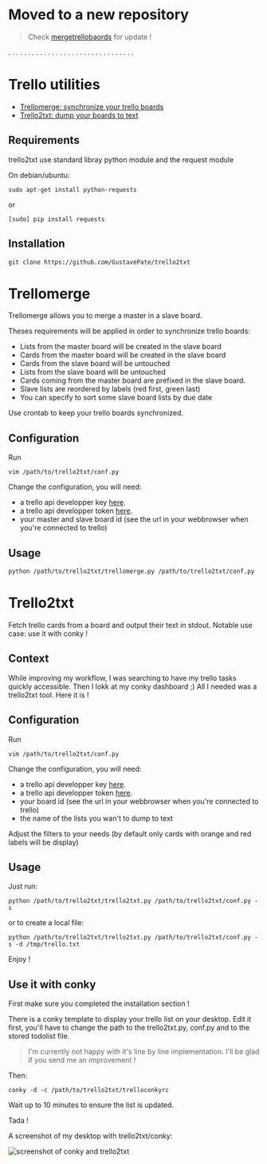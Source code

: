 
Moved to a new repository
==============================

> Check [mergetrellobaords](https://github.com/GustavePate/mergetrelloboards) for update !

.
.
.
.
.
.
.
.
.
.
.
.
.
.
.
.
.
.
.
.
.
.
.
.
.
.
.
.
.
.
.
.




Trello utilities
==================

* [Trellomerge: synchronize your trello boards](#trellomerge)
* [Trello2txt: dump your boards to text](#trello2txt)


## Requirements

trello2txt use standard libray python module and the request module

On debian/ubuntu:

    sudo apt-get install python-requests

or

    [sudo] pip install requests

## Installation

    git clone https://github.com/GustavePate/trello2txt


Trellomerge
===========

Trellomerge allows you to merge a master in a slave board.

Theses requirements will be applied in order to synchronize trello boards:

* Lists from the master board will be created in the slave board
* Cards from the master board will be created in the slave board
* Cards from the slave board will be untouched
* Lists from the slave board will be untouched
* Cards coming from the master board are prefixed in the slave board.
* Slave lists are reordered by labels (red first, green last)
* You can specify to sort some slave board lists by due date

Use crontab to keep your trello boards synchronized.

## Configuration

Run

    vim /path/to/trello2txt/conf.py

Change the configuration, you will need:
- a trello api developper key [here](https://trello.com/docs/).
- a trello api developper token [here](https://trello.com/docs/).
- your master and slave board id (see the url in your webbrowser when you're connected to trello)

## Usage

    python /path/to/trello2txt/trellomerge.py /path/to/trello2txt/conf.py

Trello2txt
==========

Fetch trello cards from a board and output their text in stdout. Notable use case: use it with conky !

## Context

While improving my workflow, I was searching to have my trello tasks quickly accessible.
Then I lokk at my conky dashboard ;)
All I needed was a trello2txt tool. Here it is !

## Configuration


Run

    vim /path/to/trello2txt/conf.py

Change the configuration, you will need:
- a trello api developper key [here](https://trello.com/docs/).
- a trello api developper token [here](https://trello.com/docs/).
- your board id (see the url in your webbrowser when you're connected to trello)
- the name of the lists you wan't to dump to text

Adjust the filters to your needs (by default only cards with orange and red labels will be display)

## Usage

Just run:

    python /path/to/trello2txt/trello2txt.py /path/to/trello2txt/conf.py -s

or to create a local file:

    python /path/to/trello2txt/trello2txt.py /path/to/trello2txt/conf.py -s -d /tmp/trello.txt

Enjoy !

## Use it with conky

First make sure you completed the installation section !

There is a conky template to display your trello list on your desktop.
Edit it first, you'll have to change the path to the trello2txt.py, conf.py and to the stored todolist file.

>I'm currently not happy with it's line by line implementation. I'll be glad if you send me an improvement !

Then:

    conky -d -c /path/to/trello2txt/trelloconkyrc

Wait up to 10 minutes to ensure the list is updated.

Tada !

A screenshot of my desktop with trello2txt/conky:

![screenshot of conky and trello2txt](https://raw.github.com/GustavePate/trello2txt/master/pics/trello+conky.png "Conky + Trello screenshot")

